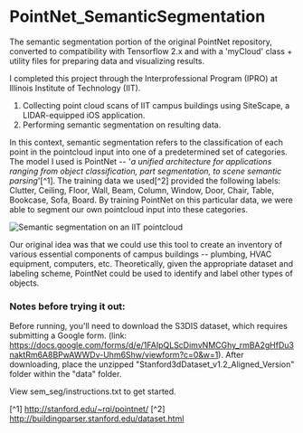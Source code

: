 # PointNet_SemanticSegmentation
The semantic segmentation portion of the original PointNet repository, converted to compatibility with Tensorflow 2.x and with a 'myCloud' class + utility files for preparing data and visualizing results.

I completed this project through the Interprofessional Program (IPRO) at Illinois Institute of Technology (IIT).

1. Collecting point cloud scans of IIT campus buildings using SiteScape, a LIDAR-equipped iOS application.
2. Performing semantic segmentation on resulting data.

In this context, semantic segmentation refers to the classification of each point in the pointcloud input into one of a predetermined set of categories. The model I used is PointNet -- '_a unified architecture for applications ranging from object classification, part segmentation, to scene semantic parsing_'[^1]. The training data we used[^2] provided the following labels: Clutter, Ceiling, Floor, Wall, Beam, Column, Window, Door, Chair, Table, Bookcase, Sofa, Board. By training PointNet on this particular data, we were able to segment our own pointcloud input into these categories.

![Semantic segmentation on an IIT pointcloud](https://github.com/jdowner212/PointNet_SemanticSegmentation/blob/main/Large%20GIF%20(464x274).gif)

Our original idea was that we could use this tool to create an inventory of various essential components of campus buildings -- plumbing, HVAC equipment, computers, etc. Theoretically, given the appropriate dataset and labeling scheme, PointNet could be used to identify and label other types of objects.


### Notes before trying it out:

Before running, you'll need to download the S3DIS dataset, which requires submitting a Google form. (link: https://docs.google.com/forms/d/e/1FAIpQLScDimvNMCGhy_rmBA2gHfDu3naktRm6A8BPwAWWDv-Uhm6Shw/viewform?c=0&w=1). After downloading, place the unzipped "Stanford3dDataset_v1.2_Aligned_Version" folder within the "data" folder.

View sem_seg/instructions.txt to get started.


<!-- 
This repository references two others:

1. The original PointNet repository,
https://github.com/charlesq34/pointnet

and

2. A modified version with Tensorflow 2.x compatibility.
https://github.com/RobinBaumann/pointnet/
 -->

[^1] http://stanford.edu/~rqi/pointnet/
[^2] http://buildingparser.stanford.edu/dataset.html
